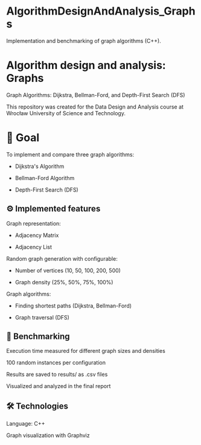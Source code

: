 # AlgorithmDesignAndAnalysis_Graphs
Implementation and benchmarking of graph algorithms (C++).

# Algorithm design and analysis: Graphs
Graph Algorithms: Dijkstra, Bellman-Ford, and Depth-First Search (DFS)

This repository was created for the Data Design and Analysis course at Wrocław University of Science and Technology.

# 📌 Goal

To implement and compare three graph algorithms:

- Dijkstra's Algorithm

- Bellman-Ford Algorithm

- Depth-First Search (DFS)

## ⚙️ Implemented features
Graph representation:

- Adjacency Matrix

- Adjacency List

Random graph generation with configurable:

- Number of vertices (10, 50, 100, 200, 500)

- Graph density (25%, 50%, 75%, 100%)

Graph algorithms:

- Finding shortest paths (Dijkstra, Bellman-Ford)

- Graph traversal (DFS)

## 🧪 Benchmarking

Execution time measured for different graph sizes and densities

100 random instances per configuration

Results are saved to results/ as .csv files

Visualized and analyzed in the final report

## 🛠️ Technologies

Language: C++

Graph visualization with Graphviz
